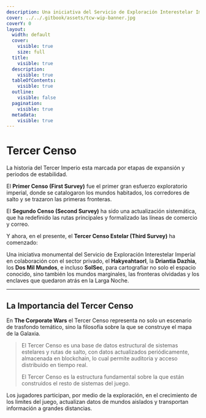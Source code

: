 ```yaml
---
description: Una iniciativa del Servicio de Exploración Interestelar Imperial
cover: ../../.gitbook/assets/tcw-wip-banner.jpg
coverY: 0
layout:
  width: default
  cover:
    visible: true
    size: full
  title:
    visible: true
  description:
    visible: true
  tableOfContents:
    visible: true
  outline:
    visible: false
  pagination:
    visible: true
  metadata:
    visible: true
---
```


# Tercer Censo

La historia del Tercer Imperio esta marcada por etapas de expansión y periodos de estabilidad.

El **Primer Censo (First Survey)** fue el primer gran esfuerzo exploratorio imperial, donde se catalogaron los mundos habitados, los corredores de salto y se trazaron las primeras fronteras.

El **Segundo Censo (Second Survey)** ha sido una actualización sistemática, que ha redefinido las rutas principales y formalizado las líneas de comercio y correo.

Y ahora, en el presente, el **Tercer Censo Estelar (Third Survey)** ha comenzado:

Una iniciativa monumental del Servicio de Exploración Interestelar Imperial en colaboración con el sector privado, el **Hakyeahtaorl**, la **Driantia Dazhia**, los **Dos Mil Mundos**, e incluso **SolSec**, para cartografiar no solo el espacio conocido, sino también los mundos marginales, las fronteras olvidadas y los enclaves que quedaron atrás en la Larga Noche.

***

## La Importancia del Tercer Censo

En **The Corporate Wars** el Tercer Censo representa no solo un escenario de trasfondo temático, sino la filosofía sobre la que se construye el mapa de la Galaxia.

> El Tercer Censo es una base de datos estructural de sistemas estelares y rutas de salto, con datos actualizados periódicamente, almacenada en blockchain, lo cual permite auditoria y acceso distribuido en tiempo real.
>
> El Tercer Censo es la estructura fundamental sobre la que están construidos el resto de sistemas del juego.

Los jugadores participan, por medio de la exploración, en el crecimiento de los limites del juego, actualizan datos de mundos aislados y transportan información a grandes distancias.
